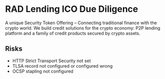 # RAD Lending ICO Due Diligence
A unique Security Token Offering – Connecting traditional finance with the crypto world. We build credit solutions for the crypto economy: P2P lending platform and a family of credit products secured by crypto assets.
## Risks
* HTTP Strict Transport Security not set
* TLSA record not configured or configured wrong
* OCSP stapling not configured
